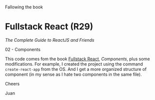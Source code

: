 Fallowing the book
# Fullstack React (R29)
*The Complete Guide to ReactJS and Friends*

02 - Components

This code comes fom the book
[Fullstack React](https://www.fullstackreact.com/),
*Components*, 
plus some modifications. For example, I created
the project using the command `create-react-app`
from the OS. And I get a more organized structure
of component (in my sense as I hate two
components in the same file).


Cheers


Juan
